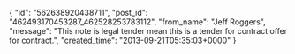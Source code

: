  {
   "id": "562638920438711",
   "post_id": "462493170453287_462528253783112",
   "from_name": "Jeff Roggers",
   "message": "This note is legal tender mean this is a tender for contract offer for contract.",
   "created_time": "2013-09-21T05:35:03+0000"
 }
